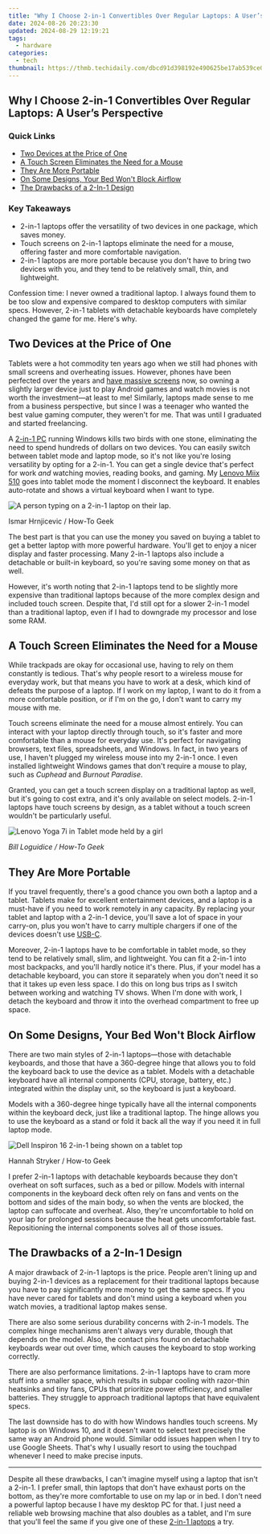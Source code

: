 ```yaml
---
title: "Why I Choose 2-in-1 Convertibles Over Regular Laptops: A User’s Perspective"
date: 2024-08-26 20:23:30
updated: 2024-08-29 12:19:21
tags:
  - hardware
categories:
  - tech
thumbnail: https://thmb.techidaily.com/dbcd91d398192e490625be17ab539ce0390575e1cb979a99a698fecfb5d28b74.jpg
---
```


## Why I Choose 2-in-1 Convertibles Over Regular Laptops: A User’s Perspective

### Quick Links

* [Two Devices at the Price of One](https://tech-savvy.techidaily.com/demystifying-the-purpose-of-hugging-face/)
* [A Touch Screen Eliminates the Need for a Mouse](https://extra-guidance.techidaily.com/metaverse-memetic-mastery-tips-for-aspiring-content-creators-for-2024/)
* [They Are More Portable](https://youtube-tips.techidaily.com/eciphering-the-best-youtube-video-trackers-for-success/)
* [On Some Designs, Your Bed Won't Block Airflow](https://youtube-video-recordings.techidaily.com/instructions-clearing-stored-videos-on-youtubes-watchlater/)
* [The Drawbacks of a 2-In-1 Design](https://screen-recording.techidaily.com/2024-approved-mov-saving-on-the-go-top-six-tips-to-improve-your-workflow-in-windows-11/)

### Key Takeaways

* 2-in-1 laptops offer the versatility of two devices in one package, which saves money.
* Touch screens on 2-in-1 laptops eliminate the need for a mouse, offering faster and more comfortable navigation.
* 2-in-1 laptops are more portable because you don't have to bring two devices with you, and they tend to be relatively small, thin, and lightweight.

 Confession time: I never owned a traditional laptop. I always found them to be too slow and expensive compared to desktop computers with similar specs. However, 2-in-1 tablets with detachable keyboards have completely changed the game for me. Here's why.

##  Two Devices at the Price of One

 Tablets were a hot commodity ten years ago when we still had phones with small screens and overheating issues. However, phones have been perfected over the years and [have massive screens](https://mondly-stories.techidaily.com/eloquent-escapades-flirting-in-the-language-of-love/) now, so owning a slightly larger device just to play Android games and watch movies is not worth the investment—at least to me! Similarly, laptops made sense to me from a business perspective, but since I was a teenager who wanted the best value gaming computer, they weren't for me. That was until I graduated and started freelancing.

 A [2-in-1 PC](https://location-social.techidaily.com/top-7-skype-hacker-to-hack-any-skype-account-on-your-apple-iphone-x-drfone-by-drfone-virtual-ios/) running Windows kills two birds with one stone, eliminating the need to spend hundreds of dollars on two devices. You can easily switch between tablet mode and laptop mode, so it's not like you're losing versatility by opting for a 2-in-1\. You can get a single device that's perfect for work _and_ watching movies, reading books, and gaming. My [Lenovo Miix 510](https://shop-links.co/link/?exclusive=1&publisher_slug=itechdaily19598&url=https%3A%2F%2Fwww.lenovo.com%2Fus%2Fen%2Fp%2Ftablets%2Fwindows-tablets%2Fmiix-series%2Fmiix-510%2F88ipmx50836) goes into tablet mode the moment I disconnect the keyboard. It enables auto-rotate and shows a virtual keyboard when I want to type.

![A person typing on a 2-in-1 laptop on their lap.](https://static1.howtogeekimages.com/wordpress/wp-content/uploads/2024/05/rsz_img-7df65ede261228bc09a727afb45cb855-v-lphrnlysv-transformed.jpg) 

Ismar Hrnjicevic / How-To Geek

 The best part is that you can use the money you saved on buying a tablet to get a better laptop with more powerful hardware. You'll get to enjoy a nicer display and faster processing. Many 2-in-1 laptops also include a detachable or built-in keyboard, so you're saving some money on that as well.

 However, it's worth noting that 2-in-1 laptops tend to be slightly more expensive than traditional laptops because of the more complex design and included touch screen. Despite that, I'd still opt for a slower 2-in-1 model than a traditional laptop, even if I had to downgrade my processor and lose some RAM.

##  A Touch Screen Eliminates the Need for a Mouse

 While trackpads are okay for occasional use, having to rely on them constantly is tedious. That's why people resort to a wireless mouse for everyday work, but that means you have to work at a desk, which kind of defeats the purpose of a laptop. If I work on my laptop, I want to do it from a more comfortable position, or if I'm on the go, I don't want to carry my mouse with me.

 Touch screens eliminate the need for a mouse almost entirely. You can interact with your laptop directly through touch, so it's faster and more comfortable than a mouse for everyday use. It's perfect for navigating browsers, text files, spreadsheets, and Windows. In fact, in two years of use, I haven't plugged my wireless mouse into my 2-in-1 once. I even installed lightweight Windows games that don't require a mouse to play, such as _Cuphead_ and _Burnout Paradise_.

 Granted, you can get a touch screen display on a traditional laptop as well, but it's going to cost extra, and it's only available on select models. 2-in-1 laptops have touch screens by design, as a tablet without a touch screen wouldn't be particularly useful.

![Lenovo Yoga 7i in Tablet mode held by a girl](https://static1.howtogeekimages.com/wordpress/wp-content/uploads/2022/07/DSC_0152.jpg) 

_Bill Loguidice / How-To Geek_

##  They Are More Portable

 If you travel frequently, there's a good chance you own both a laptop and a tablet. Tablets make for excellent entertainment devices, and a laptop is a must-have if you need to work remotely in any capacity. By replacing your tablet and laptop with a 2-in-1 device, you'll save a lot of space in your carry-on, plus you won't have to carry multiple chargers if one of the devices doesn't use [USB-C](https://digital-screen-recording.techidaily.com/2024-approved-step-by-step-ppt-and-vo-integration-tutorial/).

 Moreover, 2-in-1 laptops have to be comfortable in tablet mode, so they tend to be relatively small, slim, and lightweight. You can fit a 2-in-1 into most backpacks, and you'll hardly notice it's there. Plus, if your model has a detachable keyboard, you can store it separately when you don't need it so that it takes up even less space. I do this on long bus trips as I switch between working and watching TV shows. When I'm done with work, I detach the keyboard and throw it into the overhead compartment to free up space.

##  On Some Designs, Your Bed Won't Block Airflow

 There are two main styles of 2-in-1 laptops—those with detachable keyboards, and those that have a 360-degree hinge that allows you to fold the keyboard back to use the device as a tablet. Models with a detachable keyboard have all internal components (CPU, storage, battery, etc.) integrated within the display unit, so the keyboard is just a keyboard.

 Models with a 360-degree hinge typically have all the internal components within the keyboard deck, just like a traditional laptop. The hinge allows you to use the keyboard as a stand or fold it back all the way if you need it in full laptop mode.

![Dell Inspiron 16 2-in-1 being shown on a tablet top](https://static1.howtogeekimages.com/wordpress/wp-content/uploads/wm/2023/09/dell-inspiron-16-2-in-1-display.jpg) 

Hannah Stryker / How-to Geek

 I prefer 2-in-1 laptops with detachable keyboards because they don't overheat on soft surfaces, such as a bed or pillow. Models with internal components in the keyboard deck often rely on fans and vents on the bottom and sides of the main body, so when the vents are blocked, the laptop can suffocate and overheat. Also, they're uncomfortable to hold on your lap for prolonged sessions because the heat gets uncomfortable fast. Repositioning the internal components solves all of those issues.

##  The Drawbacks of a 2-In-1 Design

 A major drawback of 2-in-1 laptops is the price. People aren't lining up and buying 2-in-1 devices as a replacement for their traditional laptops because you have to pay significantly more money to get the same specs. If you have never cared for tablets and don't mind using a keyboard when you watch movies, a traditional laptop makes sense.

 There are also some serious durability concerns with 2-in-1 models. The complex hinge mechanisms aren't always very durable, though that depends on the model. Also, the contact pins found on detachable keyboards wear out over time, which causes the keyboard to stop working correctly.

 There are also performance limitations. 2-in-1 laptops have to cram more stuff into a smaller space, which results in subpar cooling with razor-thin heatsinks and tiny fans, CPUs that prioritize power efficiency, and smaller batteries. They struggle to approach traditional laptops that have equivalent specs.

 The last downside has to do with how Windows handles touch screens. My laptop is on Windows 10, and it doesn't want to select text precisely the same way an Android phone would. Similar odd issues happen when I try to use Google Sheets. That's why I usually resort to using the touchpad whenever I need to make precise inputs.

---

 Despite all these drawbacks, I can't imagine myself using a laptop that isn't a 2-in-1\. I prefer small, thin laptops that don't have exhaust ports on the bottom, as they're more comfortable to use on my lap or in bed. I don't need a powerful laptop because I have my desktop PC for that. I just need a reliable web browsing machine that also doubles as a tablet, and I'm sure that you'll feel the same if you give one of these [2-in-1 laptops](https://tech-recovery.techidaily.com/solving-the-reset-failed-there-was-an-error-message-on-windows/) a try.

<ins class="adsbygoogle"
     style="display:block"
     data-ad-format="autorelaxed"
     data-ad-client="ca-pub-7571918770474297"
     data-ad-slot="1223367746"></ins>



<ins class="adsbygoogle"
     style="display:block"
     data-ad-client="ca-pub-7571918770474297"
     data-ad-slot="8358498916"
     data-ad-format="auto"
     data-full-width-responsive="true"></ins>
